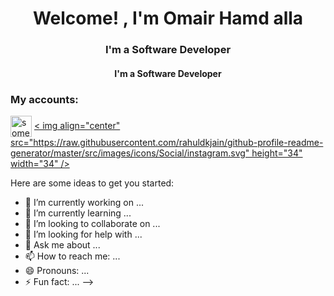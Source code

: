<h1 align="center">Welcome! , I'm Omair Hamd alla</h1>
<h3 align="center">I'm a Software Developer</h3>
<h4 align="center">I'm a Software Developer</h4>

<h3 align="left">My accounts: </h3>
<p align="left">
<a href="https://www.linkedin.com/in/omair-hamd-alla-844a74246" target="blank"> <img align="center" src="https://raw.githubusercontent.com/rahuldkjain/github-profile-readme-generator/master/src/images/icons/Social/linked-in-alt.svg" alt=" something" height="34" width="34" /></a>
<a href="https://www.instagram.com/omair.ha/" target="blank"> < img align="center" src="https://raw.githubusercontent.com/rahuldkjain/github-profile-readme-generator/master/src/images/icons/Social/instagram.svg" height="34" width="34" /></a>
</p>

Here are some ideas to get you started:

- 🔭 I’m currently working on ...
- 🌱 I’m currently learning ...
- 👯 I’m looking to collaborate on ...
- 🤔 I’m looking for help with ...
- 💬 Ask me about ...
- 📫 How to reach me: ...
- 😄 Pronouns: ...
- ⚡ Fun fact: ...
-->
